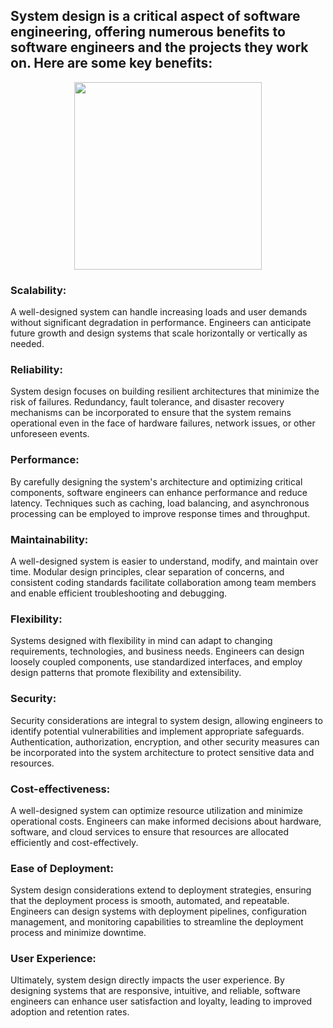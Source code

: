 ## System design is a critical aspect of software engineering, offering numerous benefits to software engineers and the projects they work on. Here are some key benefits:

<div id="header" align="center">
  <img src="https://media.giphy.com/media/v1.Y2lkPTc5MGI3NjExbWp5dGFvMXZqbzJuaTR2eGs5dXQ0d3g1aTI1OTl2OG12Y2U4bDBseiZlcD12MV9pbnRlcm5hbF9naWZfYnlfaWQmY3Q9Zw/y0XAoHQPmv4CQ/giphy.gif" width = "300"/>
</div>


### Scalability: 
A well-designed system can handle increasing loads and user demands without significant degradation in performance. Engineers can anticipate future growth and design systems that scale horizontally or vertically as needed.

### Reliability: 
System design focuses on building resilient architectures that minimize the risk of failures. Redundancy, fault tolerance, and disaster recovery mechanisms can be incorporated to ensure that the system remains operational even in the face of hardware failures, network issues, or other unforeseen events.

### Performance: 
By carefully designing the system's architecture and optimizing critical components, software engineers can enhance performance and reduce latency. Techniques such as caching, load balancing, and asynchronous processing can be employed to improve response times and throughput.

### Maintainability: 
A well-designed system is easier to understand, modify, and maintain over time. Modular design principles, clear separation of concerns, and consistent coding standards facilitate collaboration among team members and enable efficient troubleshooting and debugging.

### Flexibility: 
Systems designed with flexibility in mind can adapt to changing requirements, technologies, and business needs. Engineers can design loosely coupled components, use standardized interfaces, and employ design patterns that promote flexibility and extensibility.

### Security: 
Security considerations are integral to system design, allowing engineers to identify potential vulnerabilities and implement appropriate safeguards. Authentication, authorization, encryption, and other security measures can be incorporated into the system architecture to protect sensitive data and resources.

### Cost-effectiveness: 
A well-designed system can optimize resource utilization and minimize operational costs. Engineers can make informed decisions about hardware, software, and cloud services to ensure that resources are allocated efficiently and cost-effectively.

### Ease of Deployment: 
System design considerations extend to deployment strategies, ensuring that the deployment process is smooth, automated, and repeatable. Engineers can design systems with deployment pipelines, configuration management, and monitoring capabilities to streamline the deployment process and minimize downtime.

### User Experience: 
Ultimately, system design directly impacts the user experience. By designing systems that are responsive, intuitive, and reliable, software engineers can enhance user satisfaction and loyalty, leading to improved adoption and retention rates.
